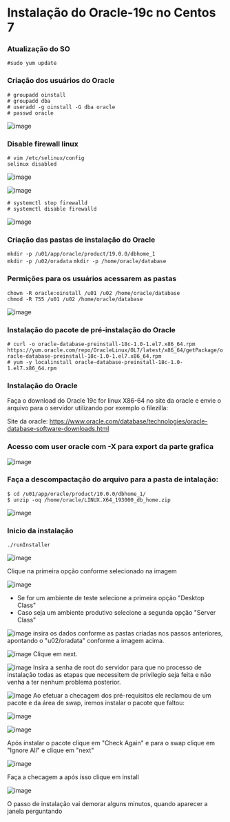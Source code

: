 # Instalação do Oracle-19c no Centos 7


### Atualização do SO
  
`#sudo yum update`  
  
  
### Criação dos usuários do Oracle
  
`# groupadd oinstall`  
`# groupadd dba`  
`# useradd -g oinstall -G dba oracle`  
`# passwd oracle`  

![image](https://user-images.githubusercontent.com/25879162/226445787-8f5bb069-743b-4e42-8cd0-4f97f42584e6.png)


### Disable firewall linux

`# vim /etc/selinux/config`  
`selinux disabled`  

![image](https://user-images.githubusercontent.com/25879162/226443938-31c867ce-32b1-40ca-ad02-8d4fa5f69f8e.png)

![image](https://user-images.githubusercontent.com/25879162/226445506-64e5feac-0d97-49ec-9568-b8e86f12170e.png)

```# systemctl stop firewalld```  
```# systemctl disable firewalld```  

![image](https://user-images.githubusercontent.com/25879162/226444159-f1a6d03c-253f-4114-b57a-ef58af842166.png)

### Criação das pastas de instalação do Oracle

`mkdir -p /u01/app/oracle/product/19.0.0/dbhome_1`  
`mkdir -p /u02/oradata` 
`mkdir -p /home/oracle/database`

### Permições para os usuários acessarem as pastas

`chown -R oracle:oinstall /u01 /u02 /home/oracle/database`  
`chmod -R 755 /u01 /u02 /home/oracle/database`  

![image](https://user-images.githubusercontent.com/25879162/226446577-88b2cc9d-0d00-4461-a8f4-0d8a94e9acfe.png)  

### Instalação do pacote de pré-instalação do Oracle

`# curl -o oracle-database-preinstall-18c-1.0-1.el7.x86_64.rpm https://yum.oracle.com/repo/OracleLinux/OL7/latest/x86_64/getPackage/oracle-database-preinstall-18c-1.0-1.el7.x86_64.rpm`   
`# yum -y localinstall oracle-database-preinstall-18c-1.0-1.el7.x86_64.rpm` 

### Instalação do Oracle

Faça o download do Oracle 19c for linux X86-64 no site da oracle e envie o arquivo para o servidor utilizando por exemplo o filezilla:

Site da oracle:
https://www.oracle.com/database/technologies/oracle-database-software-downloads.html

### Acesso com user oracle com -X para export da parte grafica

![image](https://user-images.githubusercontent.com/25879162/226442223-2e0dbca7-dfa6-485a-b3ac-973942df2fb4.png)  
 
### Faça a descompactação do arquivo para a pasta de intalação:

`$ cd /u01/app/oracle/product/10.0.0/dbhome_1/`  
`$ unzip -oq /home/oracle/LINUX.X64_193000_db_home.zip` 

![image](https://user-images.githubusercontent.com/25879162/226462655-d5a14805-db99-4f89-aca2-8c929bfb8c0b.png)

### Inicio da instalação

`./runInstaller` 

![image](https://user-images.githubusercontent.com/25879162/226463907-052b1f3d-c4df-45ae-bbc6-b5675a3db3e7.png)

Clique na primeira opção conforme selecionado na imagem  
  
  

![image](https://user-images.githubusercontent.com/25879162/226464261-684d1344-edcf-42b4-8800-a10406c9ec6f.png)

- Se for um ambiente de teste selecione a primeira opção "Desktop Class"  
- Caso seja um ambiente produtivo selecione a segunda opção "Server Class"  
  
![image](https://user-images.githubusercontent.com/25879162/226466875-5423efa3-cbda-441a-91ec-dcc554a01cf2.png)
insira os dados conforme as pastas criadas nos passos anteriores, apontando o "u02/oradata" conforme a imagem acima.

![image](https://user-images.githubusercontent.com/25879162/226467232-ed7b6484-5388-43a0-9f56-30ad8c75024f.png)
Clique em next.

![image](https://user-images.githubusercontent.com/25879162/226467485-005ade80-3f52-4a12-8c51-08b3f4ff1f1f.png)
Insira a senha de root do servidor para que no processo de instalação todas as etapas que necessitem de privilegio seja feita e não venha a ter nenhum problema posterior.

![image](https://user-images.githubusercontent.com/25879162/226467949-7df51575-60a5-4653-9e54-54a6bf9e3419.png)
Ao efetuar a checagem dos pré-requisitos ele reclamou de um pacote e da área de swap, iremos instalar o pacote que faltou:

![image](https://user-images.githubusercontent.com/25879162/226468695-ae597cb8-6a9e-44ec-849e-b5df1ab03456.png)


![image](https://user-images.githubusercontent.com/25879162/226469028-e024790b-1cc1-467c-96f6-5d90347718f7.png)

Após instalar o pacote clique em "Check Again" e para o swap clique em "Ignore All" e clique em "next"

![image](https://user-images.githubusercontent.com/25879162/226469422-7f8169c0-c105-4c2f-a55f-78107e98715b.png)

Faça a checagem a após isso clique em install

![image](https://user-images.githubusercontent.com/25879162/226469556-3f0fe5d8-c5c3-4556-88f8-99ea5dfe01e4.png)

O passo de instalação vai demorar alguns minutos, quando aparecer a janela perguntando
